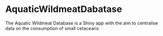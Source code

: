 # AquaticWildmeatDabatase
The Aquatic Wildmeat Database is a Shiny app with the aim to centralise data on the consumption of small cetaceans
